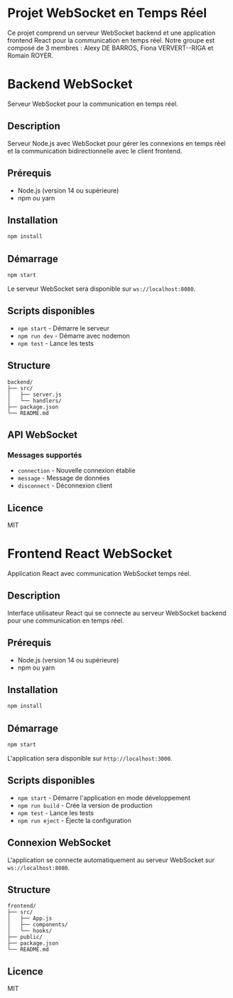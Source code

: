 # Projet WebSocket en Temps Réel
Ce projet comprend un serveur WebSocket backend et une application frontend React pour la communication en temps réel.
Notre groupe est composé de 3 membres : Alexy DE BARROS, Fiona VERVERT--RIGA et Romain ROYER.


# Backend WebSocket

Serveur WebSocket pour la communication en temps réel.

## Description

Serveur Node.js avec WebSocket pour gérer les connexions en temps réel et la communication bidirectionnelle avec le client frontend.

## Prérequis

- Node.js (version 14 ou supérieure)
- npm ou yarn

## Installation

```bash
npm install
```

## Démarrage

```bash
npm start
```

Le serveur WebSocket sera disponible sur `ws://localhost:8080`.

## Scripts disponibles

- `npm start` - Démarre le serveur
- `npm run dev` - Démarre avec nodemon
- `npm test` - Lance les tests

## Structure

```
backend/
├── src/
│   ├── server.js
│   └── handlers/
├── package.json
└── README.md
```

## API WebSocket

### Messages supportés

- `connection` - Nouvelle connexion établie
- `message` - Message de données
- `disconnect` - Déconnexion client

## Licence

MIT

# Frontend React WebSocket

Application React avec communication WebSocket temps réel.

## Description

Interface utilisateur React qui se connecte au serveur WebSocket backend pour une communication en temps réel.

## Prérequis

- Node.js (version 14 ou supérieure)
- npm ou yarn

## Installation

```bash
npm install
```

## Démarrage

```bash
npm start
```

L'application sera disponible sur `http://localhost:3000`.

## Scripts disponibles

- `npm start` - Démarre l'application en mode développement
- `npm run build` - Crée la version de production
- `npm test` - Lance les tests
- `npm run eject` - Éjecte la configuration

## Connexion WebSocket

L'application se connecte automatiquement au serveur WebSocket sur `ws://localhost:8080`.

## Structure

```
frontend/
├── src/
│   ├── App.js
│   ├── components/
│   └── hooks/
├── public/
├── package.json
└── README.md
```

## Licence

MIT
